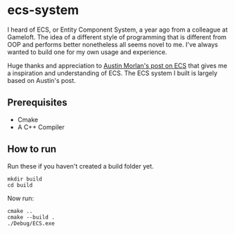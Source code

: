 # ecs-system
I heard of ECS, or Entity Component System, a year ago from a colleague at Gameloft. The idea of a different style of programming that is different from OOP and performs better nonetheless all seems novel to me. I've always wanted to build one for my own usage and experience. 

Huge thanks and appreciation to [Austin Morlan's post on ECS](https://austinmorlan.com/posts/entity_component_system/) that gives me a inspiration and understanding of ECS. The ECS system I built is largely based on Austin's post. 

## Prerequisites
* Cmake
* A C++ Compiler

## How to run
Run these if you haven't created a build folder yet.

```
mkdir build
cd build
```

Now run:

```
cmake ..
cmake --build .
./Debug/ECS.exe
```
